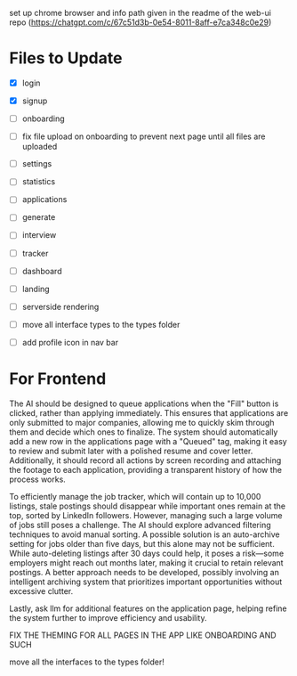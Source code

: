 set up chrome browser and info path given in the readme of the web-ui repo (https://chatgpt.com/c/67c51d3b-0e54-8011-8aff-e7ca348c0e29)

# Files to Update
- [X] login
- [X] signup
- [ ] onboarding
- [ ] fix file upload on onboarding to prevent next page until all files are uploaded
- [ ] settings
- [ ] statistics
- [ ] applications
- [ ] generate
- [ ] interview
- [ ] tracker
- [ ] dashboard
- [ ] landing
- [ ] serverside rendering
- [ ] move all interface types to the types folder
- [ ] add profile icon in nav bar


# For Frontend
The AI should be designed to queue applications when the "Fill" button is clicked, rather than applying immediately. This ensures that applications are only submitted to major companies, allowing me to quickly skim through them and decide which ones to finalize. The system should automatically add a new row in the applications page with a "Queued" tag, making it easy to review and submit later with a polished resume and cover letter. Additionally, it should record all actions by screen recording and attaching the footage to each application, providing a transparent history of how the process works.

To efficiently manage the job tracker, which will contain up to 10,000 listings, stale postings should disappear while important ones remain at the top, sorted by LinkedIn followers. However, managing such a large volume of jobs still poses a challenge. The AI should explore advanced filtering techniques to avoid manual sorting. A possible solution is an auto-archive setting for jobs older than five days, but this alone may not be sufficient. While auto-deleting listings after 30 days could help, it poses a risk—some employers might reach out months later, making it crucial to retain relevant postings. A better approach needs to be developed, possibly involving an intelligent archiving system that prioritizes important opportunities without excessive clutter.

Lastly, ask llm for additional features on the application page, helping refine the system further to improve efficiency and usability.

FIX THE THEMING FOR ALL PAGES IN THE APP LIKE ONBOARDING AND SUCH

move all the interfaces to the types folder!
